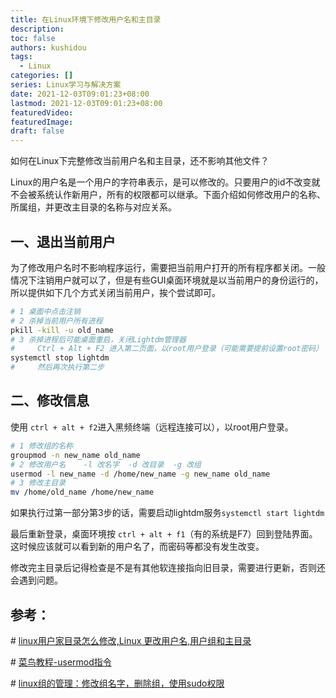 ```yaml
---
title: 在Linux环境下修改用户名和主目录
description:
toc: false
authors: kushidou
tags: 
  - Linux
categories: []
series: Linux学习与解决方案
date: 2021-12-03T09:01:23+08:00
lastmod: 2021-12-03T09:01:23+08:00
featuredVideo:
featuredImage:
draft: false
---
```


如何在Linux下完整修改当前用户名和主目录，还不影响其他文件？

<!--more-->

Linux的用户名是一个用户的字符串表示，是可以修改的。只要用户的id不改变就不会被系统认作新用户，所有的权限都可以继承。下面介绍如何修改用户的名称、所属组，并更改主目录的名称与对应关系。

## 一、退出当前用户

为了修改用户名时不影响程序运行，需要把当前用户打开的所有程序都关闭。一般情况下注销用户就可以了，但是有些GUI桌面环境就是以当前用户的身份运行的，所以提供如下几个方式关闭当前用户，挨个尝试即可。

```bash
# 1 桌面中点击注销
# 2 杀掉当前用户所有进程
pkill -kill -u old_name
# 3 杀掉进程后可能桌面重启，关闭Lightdm管理器
#     Ctrl + Alt + F2 进入第二页面，以root用户登录（可能需要提前设置root密码）
systemctl stop lightdm
#     然后再次执行第二步
```

## 二、修改信息

使用 `ctrl + alt + f2`进入黑频终端（远程连接可以），以root用户登录。

```bash
# 1 修改组的名称
groupmod -n new_name old_name
# 2 修改用户名    -l 改名字  -d 改目录  -g 改组
usermod -l new_name -d /home/new_name -g new_name old_name
# 3 修改主目录
mv /home/old_name /home/new_name
```

如果执行过第一部分第3步的话，需要启动lightdm服务`systemctl start lightdm`

最后重新登录，桌面环境按 `ctrl + alt + f1`（有的系统是F7）回到登陆界面。这时候应该就可以看到新的用户名了，而密码等都没有发生改变。

修改完主目录后记得检查是不是有其他软连接指向旧目录，需要进行更新，否则还会遇到问题。

## 参考：

\# [linux用户家目录怎么修改,Linux 更改用户名,用户组和主目录](https://blog.csdn.net/weixin_30016961/article/details/116543982)

\# [菜鸟教程-usermod指令](https://www.runoob.com/linux/linux-comm-usermod.html)

\# [linux组的管理：修改组名字，删除组，使用sudo权限](https://blog.csdn.net/weixin_40001125/article/details/88903115)